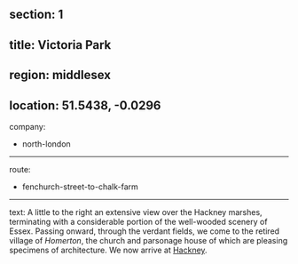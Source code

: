 section: 1
----
title: Victoria Park
----
region: middlesex
----
location: 51.5438, -0.0296
----
company:
- north-london
----
route:
- fenchurch-street-to-chalk-farm
----
text: A little to the right an extensive view over the Hackney marshes, terminating with a considerable portion of the well-wooded scenery of Essex. Passing onward, through the verdant fields, we come to the retired village of *Homerton*, the church and parsonage house of which are pleasing specimens of architecture. We now arrive at [Hackney](/stations/hackney).
